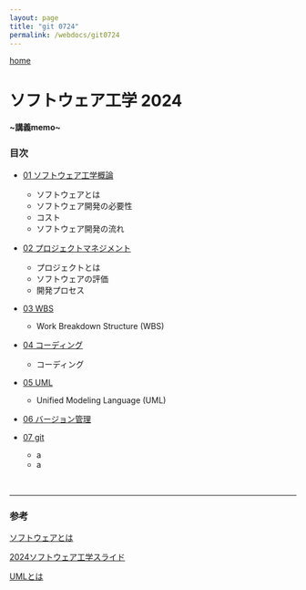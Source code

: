 ```yaml
---
layout: page
title: "git 0724"
permalink: /webdocs/git0724
---
```


[home](./)

# ソフトウェア工学 2024

**~講義memo~**

### 目次

* [01 ソフトウェア工学概論](/webdocs/git0724/01)
  * ソフトウェアとは
  * ソフトウェア開発の必要性
  * コスト
  * ソフトウェア開発の流れ
* [02 プロジェクトマネジメント](/webdocs/git0724/02)
  * プロジェクトとは
  * ソフトウェアの評価
  * 開発プロセス
* [03 WBS](/webdocs/git0724/03)
  * Work Breakdown Structure (WBS)
* [04 コーディング](/webdocs/git0724/04)
  * コーディング
* [05 UML](/webdocs/git0724/05)
  * Unified Modeling Language (UML)
* [06 バージョン管理](/webdocs/git0724/06)
* [07 git](/webdocs/git0724/07)


  * a
  * a
  
<br>

****
### 参考
[ソフトウェアとは](https://qiita.com/gangun/items/634043e068837af81f84)

[2024ソフトウェア工学スライド](https://docs.google.com/presentation/d/1g6aZKPf-4UVSVdw0h6M8xEnl7jF0ObTC/edit?usp=sharing&ouid=111087292446662770337&rtpof=true&sd=true)

[UMLとは](https://cacoo.com/ja/blog/what-is-uml/)